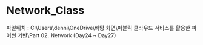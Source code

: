 # Network_Class

파일위치 : C:\Users\denni\OneDrive\바탕 화면\퍼블릭 클라우드 서비스를 활용한 파이썬 기반\Part 02. Network (Day24 ~ Day27)
